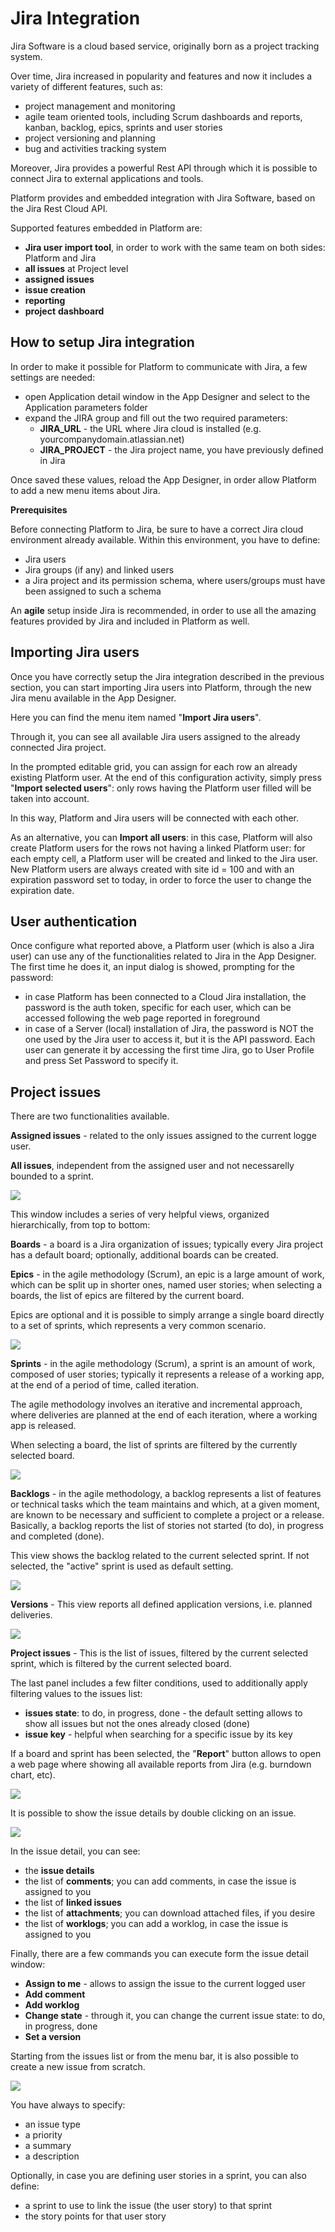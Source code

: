 # Jira Integration

Jira Software is a cloud based service, originally born as a project tracking system.

Over time, Jira increased in popularity and features and now it includes a variety of different features, such as:

* project management and monitoring
* agile team oriented tools, including Scrum dashboards and reports, kanban, backlog, epics, sprints and user stories
* project versioning and planning 
* bug and activities tracking system

Moreover, Jira provides a powerful Rest API through which it is possible to connect Jira to external applications and tools.

Platform provides and embedded integration with Jira Software, based on the Jira Rest Cloud API.

Supported features embedded in Platform are:

* **Jira user import tool**, in order to work with the same team on both sides: Platform and Jira
* **all issues** at Project level
* **assigned issues**
* **issue creation**
* **reporting**
* **project** **dashboard**

## How to setup Jira integration

In order to make it possible for Platform to communicate with Jira, a few settings are needed:

* open Application detail window in the App Designer and select to the Application parameters folder
* expand the JIRA group and fill out the two required parameters:
  * **JIRA\_URL** - the URL where Jira cloud is installed \(e.g. yourcompanydomain.atlassian.net\)
  * **JIRA\_PROJECT** - the Jira project name, you have previously defined in Jira

Once saved these values, reload the App Designer, in order allow Platform to add a new menu items about Jira.

**Prerequisites**

Before connecting Platform to Jira, be sure to have a correct Jira cloud environment already available. Within this environment, you have to define:

* Jira users
* Jira groups \(if any\) and linked users
* a Jira project and its permission schema, where users/groups must have been assigned to such a schema

An **agile** setup inside Jira is recommended, in order to use all the amazing features provided by Jira and included in Platform as well.

## Importing Jira users

Once you have correctly setup the Jira integration described in the previous section, you can start importing Jira users into Platform, through the new Jira menu available in the App Designer.

Here you can find the menu item named "**Import Jira users**".

Through it, you can see all available Jira users assigned to the already connected Jira project.

In the prompted editable grid, you can assign for each row an already existing Platform user. At the end of this configuration activity, simply press "**Import selected users**": only rows having the Platform user filled will be taken into account.

In this way, Platform and Jira users will be connected with each other.

As an alternative, you can **Import all users**: in this case, Platform will also create Platform users for the rows not having a linked Platform user: for each empty cell, a Platform user will be created and linked to the Jira user. New Platform users are always created with site id = 100 and with an expiration password set to today, in order to force the user to change the expiration date.

## User authentication

Once configure what reported above, a Platform user \(which is also a Jira user\) can use any of the functionalities related to Jira in the App Designer. The first time he does it, an input dialog is showed, prompting for the password:

* in case Platform has been connected to a Cloud Jira installation, the password is the auth token, specific for each user, which can be accessed following the web page reported in foreground
* in case of a Server \(local\) installation of Jira, the password is NOT the one used by the Jira user to access it, but it is the API password. Each user can generate it by accessing the first time Jira, go to User Profile and press Set Password to specify it.

## Project issues

There are two functionalities available.

**Assigned issues** - related to the only issues assigned to the current logge user.

**All issues**, independent from the assigned user and not necessarelly bounded to a sprint.

![](../.gitbook/assets/issues.png)

This window includes a series of very helpful views, organized hierarchically, from top to bottom:

**Boards** - a board is a Jira organization of issues; typically every Jira project has a default board; optionally, additional boards can be created.

**Epics** - in the agile methodology \(Scrum\), an epic is a large amount of work, which can be split up in shorter ones, named user stories; when selecting a boards, the list of epics are filtered by the current board.

Epics are optional and it is possible to simply arrange a single board directly to a set of sprints, which represents a very common scenario.

![](../.gitbook/assets/epics.png)

**Sprints** - in the agile methodology \(Scrum\), a sprint is an amount of work, composed of user stories; typically it represents a release of a working app, at the end of a period of time, called iteration.

The agile methodology involves an iterative and incremental approach, where deliveries are planned at the end of each iteration, where a working app is released.

When selecting a board, the list of sprints are filtered by the currently selected board.

![](../.gitbook/assets/sprints.png)

**Backlogs** - in the agile methodology, a backlog represents a list of features or technical tasks which the team maintains and which, at a given moment, are known to be necessary and sufficient to complete a project or a release. Basically, a backlog reports the list of stories not started \(to do\), in progress and completed \(done\).

This view shows the backlog related to the current selected sprint. If not selected, the "active" sprint is used as default setting.

![](../.gitbook/assets/backlog.png)

**Versions** - This view reports all defined application versions, i.e. planned deliveries.

![](../.gitbook/assets/versions.png)

**Project issues** - This is the list of issues, filtered by the current selected sprint, which is filtered by the current selected board.

The last panel includes a few filter conditions, used to additionally apply filtering values to the issues list:

* **issues state**: to do, in progress, done - the default setting allows to show all issues but not the ones already closed \(done\)
* **issue key** - helpful when searching for a specific issue by its key

If a board and sprint has been selected, the "**Report**" button allows to open a web page where showing all available reports from Jira \(e.g. burndown chart, etc\).

![](../.gitbook/assets/j_report.png)

It is possible to show the issue details by double clicking on an issue.

![](../.gitbook/assets/issue.png)

In the issue detail, you can see:

* the **issue details**
* the list of **comments**; you can add comments, in case the issue is assigned to you
* the list of **linked issues**
* the list of **attachments**; you can download attached files, if you desire
* the list of **worklogs**; you can add a worklog, in case the issue is assigned to you

Finally, there are a few commands you can execute form the issue detail window:

* **Assign to me** - allows to assign the issue to the current logged user
* **Add comment**
* **Add worklog**
* **Change state** - through it, you can change the current issue state: to do, in progress, done
* **Set a version**

Starting from the issues list or from the menu bar, it is also possible to create a new issue from scratch.

![](../.gitbook/assets/newissue.png)

You have always to specify:

* an issue type
* a priority
* a summary
* a description

Optionally, in case you are defining user stories in a sprint, you can also define:

* a sprint to use to link the issue \(the user story\) to that sprint
* the story points for that user story

